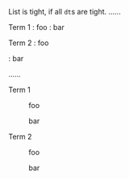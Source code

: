 List is tight, if all `dt`s are tight.
......

Term 1
: foo
: bar

Term 2
: foo

: bar

......

<dl data-sourcepos="1:1-8:5">
<dt data-sourcepos="1:1-1:6">Term 1</dt>
<dd data-sourcepos="2:3-2:5">
<p data-sourcepos="2:3-2:5">foo</p>
</dd>
<dd data-sourcepos="3:3-4:0">
<p data-sourcepos="3:3-3:5">bar</p>
</dd>
<dt data-sourcepos="5:1-5:6">Term 2</dt>
<dd data-sourcepos="5:1-7:0">
<p data-sourcepos="6:3-6:5">foo</p>
</dd>
<dd data-sourcepos="8:3-8:5">
<p data-sourcepos="8:3-8:5">bar</p>
</dd>
</dl>
